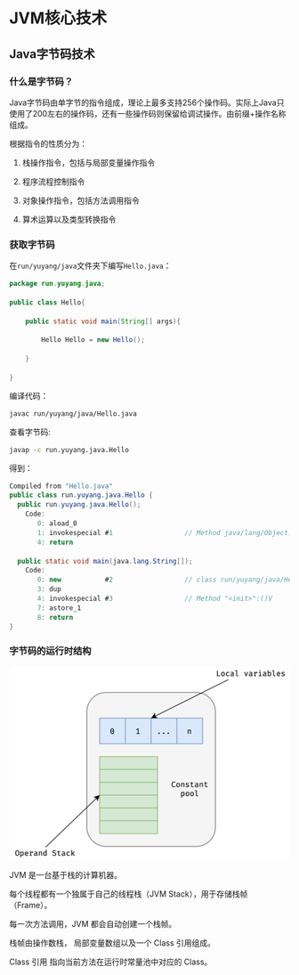 # JVM核心技术

## Java字节码技术

### 什么是字节码？

Java字节码由单字节的指令组成，理论上最多支持256个操作码。实际上Java只使用了200左右的操作码，还有一些操作码则保留给调试操作。由前缀+操作名称组成。

根据指令的性质分为：

1. 栈操作指令，包括与局部变量操作指令

2. 程序流程控制指令

3. 对象操作指令，包括方法调用指令

4. 算术运算以及类型转换指令

### 获取字节码

在`run/yuyang/java`文件夹下编写`Hello.java`：

```java
package run.yuyang.java;

public class Hello{

    public static void main(String[] args){

        Hello Hello = new Hello();

    }

}
```

编译代码：

```bash
javac run/yuyang/java/Hello.java
```

查看字节码:

```bash
javap -c run.yuyang.java.Hello
```

得到：

```java
Compiled from "Hello.java"
public class run.yuyang.java.Hello {
  public run.yuyang.java.Hello();
    Code:
       0: aload_0
       1: invokespecial #1                  // Method java/lang/Object."<init>":()V
       4: return

  public static void main(java.lang.String[]);
    Code:
       0: new           #2                  // class run/yuyang/java/Hello
       3: dup
       4: invokespecial #3                  // Method "<init>":()V
       7: astore_1
       8: return
}
```

### 字节码的运行时结构

![](./images/01-01.png)

JVM 是一台基于栈的计算机器。

每个线程都有一个独属于自己的线程栈（JVM Stack），用于存储栈帧（Frame）。

每一次方法调用，JVM 都会自动创建一个栈帧。

栈帧由操作数栈， 局部变量数组以及一个 Class 引用组成。

Class 引用 指向当前方法在运行时常量池中对应的 Class。